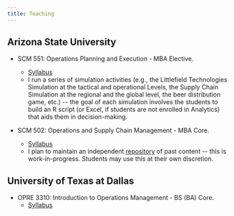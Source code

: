 ```yaml
---
title: Teaching
---
```


## Arizona State University

* SCM 551: Operations Planning and Execution - MBA Elective.
  - [Syllabus](/files/scm-551-syllabus.PDF)
  - I run a series of simulation activities (e.g., the Littlefield Technologies Simulation at the tactical and operational Levels, the Supply Chain Simulation at the regional and the global level, the beer distribution game, etc.) -- the goal of each simulation involves the students to build an R script (or Excel, if students are not enrolled in Analytics) that aids them in decision-making. 

* SCM 502: Operations and Supply Chain Management - MBA Core.
  - [Syllabus](/files/syllabus-scm-502.PDF)
  - I plan to maintain an independent [repository](https://harish-guda.github.io/scm-502) of past content -- this is work-in-progress. Students may use this at their own discretion.

## University of Texas at Dallas

* OPRE 3310: Introduction to Operations Management - BS (BA) Core.
  - [Syllabus](/files/syllabus-opre-3310-fall-2017.PDF)
